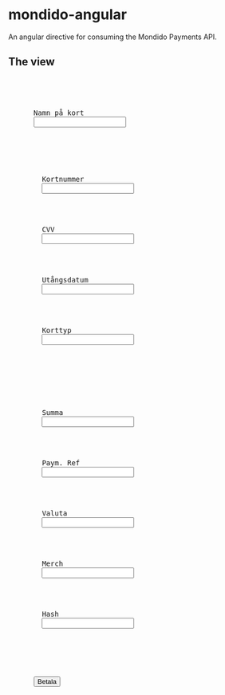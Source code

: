 mondido-angular
===============

An angular directive for consuming the Mondido Payments API.

The view
---

<pre>
  <form>
    <div class="form-group">
      <label for="card_holder">Namn på kort</label>
      <input type="text" id="card_holder" ng-model="payment.cardHolder" class="form-control" />
    </div>
    <div class="row">
      <div class="form-group col-sm-6">
        <label for="card_number">Kortnummer</label>
        <input type="text" id="card_number" ng-model="payment.cardNumber" class="form-control" />
      </div>
      <div class="form-group col-sm-2">
        <label for="card_cvv">CVV</label>
        <input type="text" id="card_cvv" ng-model="payment.cardCvv" class="form-control" />
      </div>
      <div class="form-group col-sm-2">
        <label for="card_expiry">Utångsdatum</label>
        <input type="text" id="card_expiry" ng-model="payment.cardExpiry" class="form-control" />
      </div>
      <div class="form-group col-sm-2">
        <label for="card_type">Korttyp</label>
        <input type="text" id="card_type" ng-model="payment.cardType" class="form-control" />
      </div>
    </div>
    <div class="row">
      <div class="form-group col-sm-2">
        <label for="amount">Summa</label>
        <input type="text" id="amount" ng-model="payment.amount" class="form-control" />
      </div>
      <div class="form-group col-sm-2">
        <label for="payment_ref">Paym. Ref</label>
        <input type="text" id="payment_ref" ng-model="payment.paymentRef" class="form-control" />
      </div>
      <div class="form-group col-sm-2">
        <label for="currency">Valuta</label>
        <input type="text" id="currency" ng-model="payment.currency" class="form-control" />
      </div>
      <div class="form-group col-sm-2">
        <label for="merchant_id">Merch</label>
        <input type="text" id="merchant_id" ng-model="payment.merchantId" class="form-control" />
      </div>
      <div class="form-group col-sm-4">
        <label for="hash">Hash</label>
        <input type="text" id="hash" ng-model="payment.hash" class="form-control" />
      </div>
    </div>
    <div class="form-group">
      <button class="btn btn-primary">Betala</button>
    </div>
  </form>
</pre>
